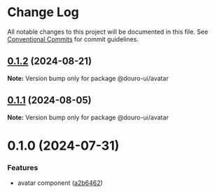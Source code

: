 # Change Log

All notable changes to this project will be documented in this file.
See [Conventional Commits](https://conventionalcommits.org) for commit guidelines.

## [0.1.2](https://github.com/Douro-ui/design-system/compare/@douro-ui/avatar@0.1.1...@douro-ui/avatar@0.1.2) (2024-08-21)

**Note:** Version bump only for package @douro-ui/avatar

## [0.1.1](https://github.com/Douro-ui/design-system/compare/@douro-ui/avatar@0.1.0...@douro-ui/avatar@0.1.1) (2024-08-05)

**Note:** Version bump only for package @douro-ui/avatar

# 0.1.0 (2024-07-31)

### Features

- avatar component ([a2b6462](https://github.com/Douro-ui/design-system/commit/a2b6462e60ec396c217c3022e79c560687f21646))
